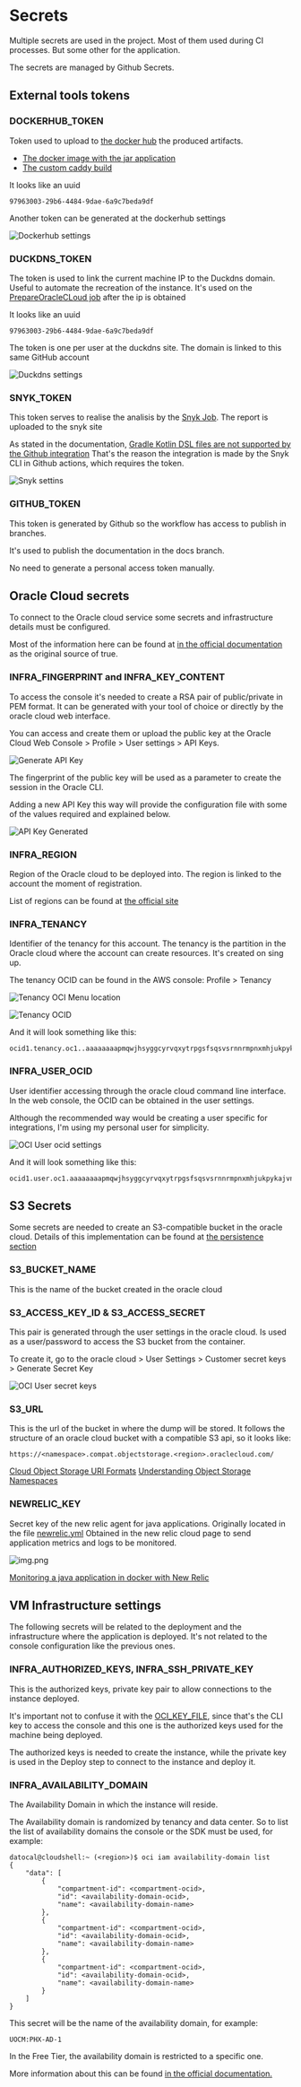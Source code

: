 # Secrets
Multiple secrets are used in the project. Most of them used during CI processes. But some other for the application.

The secrets are managed by Github Secrets.

## External tools tokens

### DOCKERHUB_TOKEN

Token used to upload to [the docker hub](https://hub.docker.com/u/davidtca) the produced artifacts. 

 * [The docker image with the jar application](./jobs.md#PrepareImage) 
 * [The custom caddy build](./jobs.md#SetUpCaddy)

It looks like an uuid
    
    97963003-29b6-4484-9dae-6a9c7beda9df

Another token can be generated at the dockerhub settings

![Dockerhub settings](../img/ci/secrets/dockerhub.png)

### DUCKDNS_TOKEN

The token is used to link the current machine IP to the Duckdns domain. 
Useful to automate the recreation of the instance. 
It's used on the [PrepareOracleCLoud job](./jobs#PrepareOracleCLoud) after the ip is obtained

It looks like an uuid

    97963003-29b6-4484-9dae-6a9c7beda9df

The token is one per user at the duckdns site. The domain is linked to this same GitHub account

![Duckdns settings](../img/ci/secrets/duckdns.png)


### SNYK_TOKEN
This token serves to realise the analisis by the [Snyk Job](./jobs#Snyk). The report is uploaded to the snyk site

As stated in the documentation, [Gradle Kotlin DSL files are not supported by the Github integration](https://app.snyk.io/org/davidtourino/project/fe14ca39-27ff-4f12-b039-32402360d83b)
That's the reason the integration is made by the Snyk CLI in Github actions, which requires the token.

![Snyk settins](../img/ci/secrets/snyk.png)


### GITHUB_TOKEN
This token is generated by Github so the workflow has access to publish in branches.

It's used to publish the documentation in the docs branch.

No need to generate a personal access token manually.

## Oracle Cloud secrets

To connect to the Oracle cloud service some secrets and infrastructure details must be configured.

Most of the information here can be found at [in the official documentation](https://docs.oracle.com/en-us/iaas/Content/API/Concepts/apisigningkey.htm)
as the original source of true.

### INFRA_FINGERPRINT and INFRA_KEY_CONTENT

To access the console it's needed to create a RSA pair of public/private in PEM format. It can be generated with your 
tool of choice or directly by the oracle cloud web interface.

You can access and create them or upload the public key at the Oracle Cloud Web Console > Profile > User settings > API Keys.

![Generate API Key](../img/ci/secrets/oci_key.png)

The fingerprint of the public key will be used as a parameter to create the session in the Oracle CLI.

Adding a new API Key this way will provide the configuration file with some of the values required and explained below.

![API Key Generated](../img/ci/secrets/oci_key_generated.png)


### INFRA_REGION

Region of the Oracle cloud to be deployed into. The region is linked to the account the moment of registration.

List of regions can be found at [the official site](https://docs.oracle.com/en-us/iaas/Content/General/Concepts/regions.htm )



### INFRA_TENANCY
Identifier of the tenancy for this account. The tenancy is the partition in the Oracle cloud where the account can create resources.
It's created on sing up.

The tenancy OCID can be found in the AWS console: Profile > Tenancy

![Tenancy OCI Menu location](../img/ci/secrets/tenancy_menu.png)

![Tenancy OCID](../img/ci/secrets/tenancy_ocid.png)

And it will look something like this:
    
    ocid1.tenancy.oc1..aaaaaaaapmqwjhsyggcyrvqxytrpgsfsqsvsrnnrmpnxmhjukpykajvnjdjj


### INFRA_USER_OCID

User identifier accessing through the oracle cloud command line interface. In the web console, the OCID can be
obtained in the user settings.

Although the recommended way would be creating a user specific for integrations, I'm using my personal user for simplicity.

![OCI User ocid settings](../img/ci/secrets/oci_user_ocid.png)

And it will look something like this:

    ocid1.user.oc1.aaaaaaaapmqwjhsyggcyrvqxytrpgsfsqsvsrnnrmpnxmhjukpykajvnjdjj

## S3 Secrets
Some secrets are needed to create an S3-compatible bucket in the oracle cloud. Details of this implementation can be 
found at [the persistence section](../persistence.md)

### S3_BUCKET_NAME
This is the name of the bucket created in the oracle cloud

### S3_ACCESS_KEY_ID & S3_ACCESS_SECRET 
This pair is generated through the user settings in the oracle cloud. Is used as a user/password to access the S3 bucket 
from the container.

To create it, go to the oracle cloud > User Settings > Customer secret keys > Generate Secret Key

![OCI User secret keys](../img/ci/secrets/secretkey.png)


### S3_URL
This is the url of the bucket in where the dump will be stored. It follows the structure of an oracle cloud bucket with
a compatible S3 api, so it looks like:

    https://<namespace>.compat.objectstorage.<region>.oraclecloud.com/

[Cloud Object Storage URI Formats](https://docs.oracle.com/en-us/iaas/autonomous-database/doc/cloud-storage-uris.html)
[Understanding Object Storage Namespaces](https://docs.oracle.com/en-us/iaas/Content/Object/Tasks/understandingnamespaces.htm)

### NEWRELIC_KEY
Secret key of the new relic agent for java applications. Originally located in the file [newrelic.yml](..%2F..%2F..%2Fnewrelic.yml)
Obtained in the new relic cloud page to send application metrics and logs to be monitored.

![img.png](newrelickeys.png)

[Monitoring a java application in docker with New Relic](https://docs.newrelic.com/install/java/?deployment=docker)

## VM Infrastructure settings
The following secrets will be related to the deployment and the infrastructure where the application is deployed. 
It's not related to the console configuration like the previous ones.


### INFRA_AUTHORIZED_KEYS, INFRA_SSH_PRIVATE_KEY
This is the authorized keys, private key pair to allow connections to the instance deployed.

It's important not to confuse it with the [OCI_KEY_FILE](.#oci_fingerprint-and-oci_key_file), since that's the CLI key 
to access the console and this one is the authorized keys used for the machine being deployed. 

The authorized keys is needed to create the instance, while the private key is used in the Deploy step to connect to 
the instance and deploy it.


### INFRA_AVAILABILITY_DOMAIN
The Availability Domain in which the instance will reside. 

The Availability domain is randomized by tenancy and data center. So to list the list of availability domains the 
console or the SDK must be used, for example: 

    datocal@cloudshell:~ (<region>)$ oci iam availability-domain list
    {
        "data": [
            {
                "compartment-id": <compartment-ocid>,
                "id": <availability-domain-ocid>,
                "name": <availability-domain-name>
            },
            {
                "compartment-id": <compartment-ocid>,
                "id": <availability-domain-ocid>,
                "name": <availability-domain-name>
            },
            {
                "compartment-id": <compartment-ocid>,
                "id": <availability-domain-ocid>,
                "name": <availability-domain-name>
            }
        ]
    }

This secret will be the name of the availability domain, for example:

    UOCM:PHX-AD-1

In the Free Tier, the availability domain is restricted to a specific one.

More information about this can be found 
[in the official documentation.](https://docs.oracle.com/en-us/iaas/Content/General/Concepts/regions.htm)

